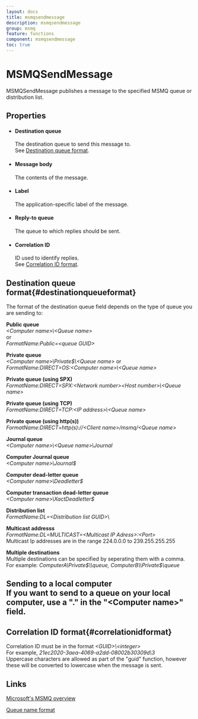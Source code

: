 ```yaml
---
layout: docs
title: msmqsendmessage
description: msmqsendmessage
group: msmq
feature: functions
component: msmqsendmessage
toc: true
---
```

MSMQSendMessage
===============

MSMQSendMessage publishes a message to the specified MSMQ queue or distribution list.

Properties
----------

-  #### Destination queue

    The destination queue to send this message to.  
     See [Destination queue format](#destinationqueueformat).

-  #### Message body

    The contents of the message.

-  #### Label

    The application-specific label of the message.

-  #### Reply-to queue

    The queue to which replies should be sent.

-  #### Correlation ID

    ID used to identify replies.  
     See [Correlation ID format](#correlationidformat).

Destination queue format{#destinationqueueformat}
------------------------

The format of the destination queue field depends on the type of queue
you are sending to:


  **Public queue**  
*\<Computer name\>\\<Queue name\>*  
or  
*FormatName:Public=\<queue GUID\>*

  **Private queue**  
*\<Computer name\>\\Private$\\<Queue name\>*
or  
*FormatName:DIRECT=OS:\<Computer name\>\\<Queue name\>*
                                           

  **Private queue (using SPX)**  
*FormatName:DIRECT=SPX:\<Network number\>\<Host number\>\\<Queue name\>*
                                           

  **Private queue (using TCP)**  
*FormatName:DIRECT=TCP:\<IP address\>\\<Queue name\>*
                                           

  **Private queue (using http(s))**  
*FormatName:DIRECT=http(s)://<Client name\>/msmq/<Queue name\>*

  **Journal queue**  
*\<Computer name\>\\<Queue name\>\\Journal*
                                           

  **Computer Journal queue**  
*\<Computer name\>\\Journal$*

  **Computer dead-letter queue**  
*\<Computer name\>\\Deadletter$*

  **Computer transaction dead-letter queue**  
*\<Computer name\>\\XactDeadletter$*

  **Distribution list**  
*FormatName:DL=\<Distribution list GUID\>*\
                                           

  **Multicast addresss**  
*FormatName:DL=MULTICAST=\<Multicast IP Adress\>:\<Port\>*  
Multicast Ip addresses are in the range 224.0.0.0 to 239.255.255.255

  **Multiple destinations**  
Multiple destinations can be specified by seperating them with a comma.  
For example: *ComputerA\\Private$\\queue, ComputerB\\Private$\\queue*

  **Sending to a local computer**  
If you want to send to a queue on your local computer, use a "." in the "\<Computer name\>" field.
  ---------------------------------------------------------------------------------------------------------------------------------------------

Correlation ID format{#correlationidformat}
---------------------

Correlation ID must be in the format *<GUID\>\\<integer\>*  
 For example, *21ec2020-3aea-4069-a2dd-08002b30309d\\3*  
 Uppercase characters are allowed as part of the "guid" function,
however these will be converted to lowercase when the message is sent.

Links
-----

[Microsoft's MSMQ
overview](http://msdn.microsoft.com/en-us/library/ms711472(v=vs.85).aspx%20)

[Queue name
format](http://technet.microsoft.com/en-us/library/cc778392(v=ws.10).aspx)
